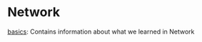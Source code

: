 # Network

[basics](https://github.com/jGohan-cpu/holbertonschool-network/tree/main): Contains information about what we learned in Network
